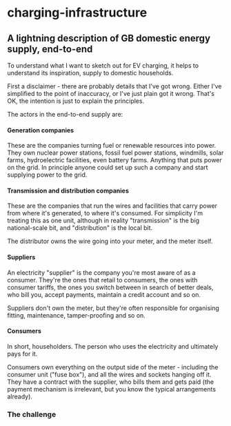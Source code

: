 # charging-infrastructure

## A lightning description of GB domestic energy supply, end-to-end

To understand what I want to sketch out for EV charging, it helps to understand its inspiration, supply to domestic households.

First a disclaimer - there are probably details that I've got wrong. Either I've simplified to the point of inaccuracy, or I've just plain got it wrong.
That's OK, the intention is just to explain the principles.

The actors in the end-to-end supply are:

#### Generation companies

These are the companies turning fuel or renewable resources into power. They own nuclear power stations, fossil fuel power stations,
windmills, solar farms, hydroelectric facilities, even battery farms. Anything that puts power on the grid. In principle anyone could set up such a company
and start supplying power to the grid.

#### Transmission and distribution companies

These are the companies that run the wires and facilities that carry power from where it's generated, to where it's consumed.
For simplicity I'm treating this as one unit, although in reality "transmission" is the big national-scale bit, and "distribution" is the local bit.

The distributor owns the wire going into your meter, and the meter itself.



#### Suppliers

An electricity "supplier" is the company you're most aware of as a consumer. They're the ones that retail to consumers, the ones with consumer tariffs,
the ones you switch between in search of better deals, who bill you, accept payments, maintain a credit account and so on.

Suppliers don't own the meter, but they're often responsible for organising fitting, maintenance, tamper-proofing and so on. 

#### Consumers

In short, householders. The person who uses the electricity and ultimately pays for it.

Consumers own everything on the output side of the meter - including the consumer unit ("fuse box"), and all the wires and sockets hanging off it. They
have a contract with the supplier, who bills them and gets paid (the payment mechanism is irrelevant, but you know the typical arrangements already).

### The challenge




